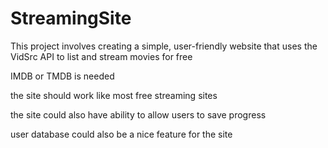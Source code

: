 # StreamingSite
This project involves creating a simple, user-friendly website that uses the VidSrc API to list and stream movies for free

IMDB or TMDB is needed

the site should work like most free streaming sites

the site could also have ability to allow users to save progress

user database could also be a nice feature for the site